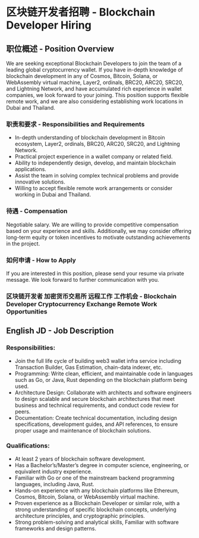 # 区块链开发者招聘 - Blockchain Developer Hiring

## 职位概述 - Position Overview

We are seeking exceptional Blockchain Developers to join the team of a leading global cryptocurrency wallet. If you have in-depth knowledge of blockchain development in any of Cosmos, Bitcoin, Solana, or WebAssembly virtual machine, Layer2, ordinals, BRC20, ARC20, SRC20, and Lightning Network, and have accumulated rich experience in wallet companies, we look forward to your joining. This position supports flexible remote work, and we are also considering establishing work locations in Dubai and Thailand.

### 职责和要求 - Responsibilities and Requirements

- In-depth understanding of blockchain development in Bitcoin ecosystem, Layer2, ordinals, BRC20, ARC20, SRC20, and Lightning Network.
- Practical project experience in a wallet company or related field.
- Ability to independently design, develop, and maintain blockchain applications.
- Assist the team in solving complex technical problems and provide innovative solutions.
- Willing to accept flexible remote work arrangements or consider working in Dubai and Thailand.

### 待遇 - Compensation

Negotiable salary. We are willing to provide competitive compensation based on your experience and skills. Additionally, we may consider offering long-term equity or token incentives to motivate outstanding achievements in the project.

### 如何申请 - How to Apply

If you are interested in this position, please send your resume via private message. We look forward to further communication with you.

### 区块链开发者 加密货币交易所 远程工作 工作机会 - Blockchain Developer Cryptocurrency Exchange Remote Work Opportunities

## English JD - Job Description

### Responsibilities:

- Join the full life cycle of building web3 wallet infra service including Transaction Builder, Gas Estimation, chain-data indexer, etc.
- Programming: Write clean, efficient, and maintainable code in languages such as Go, or Java, Rust depending on the blockchain platform being used.
- Architecture Design: Collaborate with architects and software engineers to design scalable and secure blockchain architectures that meet business and technical requirements, and conduct code review for peers.
- Documentation: Create technical documentation, including design specifications, development guides, and API references, to ensure proper usage and maintenance of blockchain solutions.

### Qualifications:

- At least 2 years of blockchain software development.
- Has a Bachelor’s/Master’s degree in computer science, engineering, or equivalent industry experience.
- Familiar with Go or one of the mainstream backend programming languages, including Java, Rust.
- Hands-on experience with any blockchain platforms like Ethereum, Cosmos, Bitcoin, Solana, or WebAssembly virtual machine.
- Proven experience as a Blockchain Developer or similar role, with a strong understanding of specific blockchain concepts, underlying architecture principles, and cryptographic principles.
- Strong problem-solving and analytical skills, Familiar with software frameworks and design patterns.

